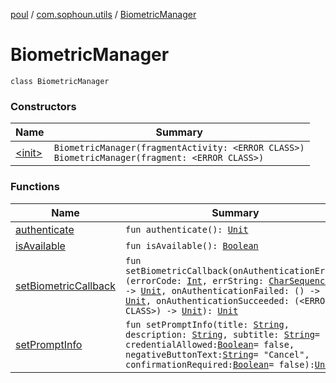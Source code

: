 [poul](../../index.md) / [com.sophoun.utils](../index.md) / [BiometricManager](./index.md)

# BiometricManager

`class BiometricManager`

### Constructors

| Name | Summary |
|---|---|
| [&lt;init&gt;](-init-.md) | `BiometricManager(fragmentActivity: <ERROR CLASS>)`<br>`BiometricManager(fragment: <ERROR CLASS>)` |

### Functions

| Name | Summary |
|---|---|
| [authenticate](authenticate.md) | `fun authenticate(): `[`Unit`](https://kotlinlang.org/api/latest/jvm/stdlib/kotlin/-unit/index.html) |
| [isAvailable](is-available.md) | `fun isAvailable(): `[`Boolean`](https://kotlinlang.org/api/latest/jvm/stdlib/kotlin/-boolean/index.html) |
| [setBiometricCallback](set-biometric-callback.md) | `fun setBiometricCallback(onAuthenticationError: (errorCode: `[`Int`](https://kotlinlang.org/api/latest/jvm/stdlib/kotlin/-int/index.html)`, errString: `[`CharSequence`](https://kotlinlang.org/api/latest/jvm/stdlib/kotlin/-char-sequence/index.html)`) -> `[`Unit`](https://kotlinlang.org/api/latest/jvm/stdlib/kotlin/-unit/index.html)`, onAuthenticationFailed: () -> `[`Unit`](https://kotlinlang.org/api/latest/jvm/stdlib/kotlin/-unit/index.html)`, onAuthenticationSucceeded: (<ERROR CLASS>) -> `[`Unit`](https://kotlinlang.org/api/latest/jvm/stdlib/kotlin/-unit/index.html)`): `[`Unit`](https://kotlinlang.org/api/latest/jvm/stdlib/kotlin/-unit/index.html) |
| [setPromptInfo](set-prompt-info.md) | `fun setPromptInfo(title: `[`String`](https://kotlinlang.org/api/latest/jvm/stdlib/kotlin/-string/index.html)`, description: `[`String`](https://kotlinlang.org/api/latest/jvm/stdlib/kotlin/-string/index.html)`, subtitle: `[`String`](https://kotlinlang.org/api/latest/jvm/stdlib/kotlin/-string/index.html)` = "", credentialAllowed: `[`Boolean`](https://kotlinlang.org/api/latest/jvm/stdlib/kotlin/-boolean/index.html)` = false, negativeButtonText: `[`String`](https://kotlinlang.org/api/latest/jvm/stdlib/kotlin/-string/index.html)` = "Cancel", confirmationRequired: `[`Boolean`](https://kotlinlang.org/api/latest/jvm/stdlib/kotlin/-boolean/index.html)` = false): `[`Unit`](https://kotlinlang.org/api/latest/jvm/stdlib/kotlin/-unit/index.html) |
